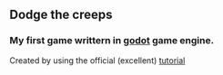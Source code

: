## Dodge the creeps

### My first game writtern in [godot](https://godotengine.org/) game engine.

Created by using the official (excellent) [tutorial](https://docs.godotengine.org/en/stable/getting_started/step_by_step/your_first_game.html#)
